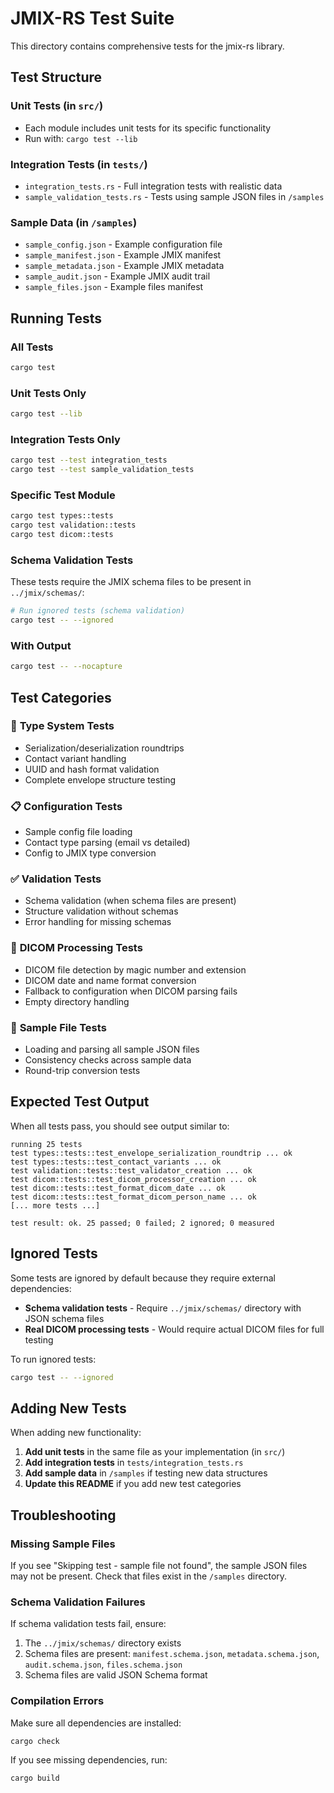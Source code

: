 # JMIX-RS Test Suite

This directory contains comprehensive tests for the jmix-rs library.

## Test Structure

### Unit Tests (in `src/`)
- Each module includes unit tests for its specific functionality
- Run with: `cargo test --lib`

### Integration Tests (in `tests/`)
- `integration_tests.rs` - Full integration tests with realistic data
- `sample_validation_tests.rs` - Tests using sample JSON files in `/samples`

### Sample Data (in `/samples`)
- `sample_config.json` - Example configuration file
- `sample_manifest.json` - Example JMIX manifest
- `sample_metadata.json` - Example JMIX metadata
- `sample_audit.json` - Example JMIX audit trail
- `sample_files.json` - Example files manifest

## Running Tests

### All Tests
```bash
cargo test
```

### Unit Tests Only
```bash
cargo test --lib
```

### Integration Tests Only
```bash
cargo test --test integration_tests
cargo test --test sample_validation_tests
```

### Specific Test Module
```bash
cargo test types::tests
cargo test validation::tests
cargo test dicom::tests
```

### Schema Validation Tests
These tests require the JMIX schema files to be present in `../jmix/schemas/`:
```bash
# Run ignored tests (schema validation)
cargo test -- --ignored
```

### With Output
```bash
cargo test -- --nocapture
```

## Test Categories

### 🧪 **Type System Tests**
- Serialization/deserialization roundtrips
- Contact variant handling
- UUID and hash format validation
- Complete envelope structure testing

### 📋 **Configuration Tests**
- Sample config file loading
- Contact type parsing (email vs detailed)
- Config to JMIX type conversion

### ✅ **Validation Tests**
- Schema validation (when schema files are present)
- Structure validation without schemas
- Error handling for missing schemas

### 🏥 **DICOM Processing Tests**
- DICOM file detection by magic number and extension
- DICOM date and name format conversion
- Fallback to configuration when DICOM parsing fails
- Empty directory handling

### 📁 **Sample File Tests**
- Loading and parsing all sample JSON files
- Consistency checks across sample data
- Round-trip conversion tests

## Expected Test Output

When all tests pass, you should see output similar to:
```
running 25 tests
test types::tests::test_envelope_serialization_roundtrip ... ok
test types::tests::test_contact_variants ... ok
test validation::tests::test_validator_creation ... ok
test dicom::tests::test_dicom_processor_creation ... ok
test dicom::tests::test_format_dicom_date ... ok
test dicom::tests::test_format_dicom_person_name ... ok
[... more tests ...]

test result: ok. 25 passed; 0 failed; 2 ignored; 0 measured
```

## Ignored Tests

Some tests are ignored by default because they require external dependencies:

- **Schema validation tests** - Require `../jmix/schemas/` directory with JSON schema files
- **Real DICOM processing tests** - Would require actual DICOM files for full testing

To run ignored tests:
```bash
cargo test -- --ignored
```

## Adding New Tests

When adding new functionality:

1. **Add unit tests** in the same file as your implementation (in `src/`)
2. **Add integration tests** in `tests/integration_tests.rs` 
3. **Add sample data** in `/samples` if testing new data structures
4. **Update this README** if you add new test categories

## Troubleshooting

### Missing Sample Files
If you see "Skipping test - sample file not found", the sample JSON files may not be present. Check that files exist in the `/samples` directory.

### Schema Validation Failures
If schema validation tests fail, ensure:
1. The `../jmix/schemas/` directory exists
2. Schema files are present: `manifest.schema.json`, `metadata.schema.json`, `audit.schema.json`, `files.schema.json`
3. Schema files are valid JSON Schema format

### Compilation Errors
Make sure all dependencies are installed:
```bash
cargo check
```

If you see missing dependencies, run:
```bash
cargo build
```